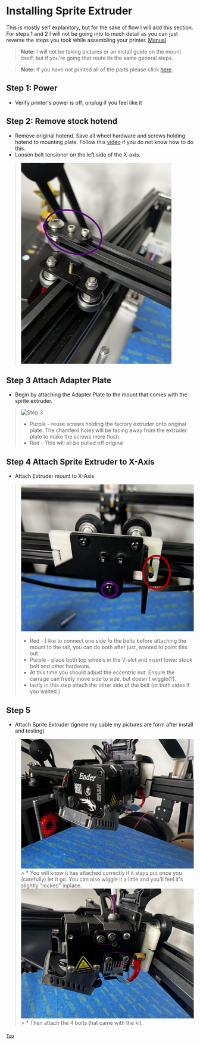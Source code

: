 # Installing Sprite Extruder
This is mostly self explanitory, but for the sake of flow I will add this section. For steps 1 and 2 I will not be going into to much detail as you can just reverse the steps you took while assembling your printer. [Manual](https://www.creality.com/pages/download-ender-5-plus) 

> **Note:** I will not be taking pictures or an install guide on the mount itself, but if you're going that route its the same general steps.

> **Note:**  If you have not printed all of the parts please click [here](Printing%20Sprite%20Extruder%20Parts.md).


## Step 1: Power
* Verify printer's power is off; unplug if you feel like it

## Step 2: Remove stock hotend
* Remove original hotend. Save all wheel hardware and screws holding hotend to mounting plate. Follow this [video](https://www.youtube.com/watch?v=nbmqpncobn8) if you do not know how to do this.
* Loosen belt tensioner on the left side of the X-axis.
>![Belt Tensioner](../Files/Belt%20tensioner%20Smaller.png) 


## Step 3 Attach Adapter Plate
* Begin by attaching the Adapter Plate to the mount that comes with the sprite extruder.
>![Step 3](../Files/Sprite%20install%201_1.1.1.png)
 > * Purple - reuse screws holding the factory extruder onto original plate. The chamferd holes will be facing away from the extruder plate to make the screws more flush.
 > * Red - This will all be pulled off original 

## Step 4 Attach Sprite Extruder to X-Axis
* Attach Extruder mount to X-Axis

>![Alt text](../Files/mounting%20to%20x-axis.png)
 > * Red - I like to connect one side fo the belts before attaching the mount to the rail, you can do both after just, wanted to point this out.
 > * Purple - place both top wheels in the V-slot and insert lower stock bolt and other hardware.
 > * At this time you should adjust the eccentric nut. Ensure the carrage can freely move side to side, but doesn't wiggle(?). 
 > * lastly in this step attach the other side of the belt (or both sides if you waited.)

 ## Step 5
  * Attach Sprite Extruder (ignore my cable my pictures are form after install and testing)
> ![Alt text](../Files/IMG_1109.jpg)
    > * You will know it has attached correctly if it stays put once you (carefully) let it go. You can also wiggle it a little and you'll feel it's slightly "locked" inplace.
> ![Alt text](../Files/IMG_1110.jpg)
    >  * Then attach the 4 bolts that came with the kit. 



<sub>[Top](#installing-sprite-extruder)


